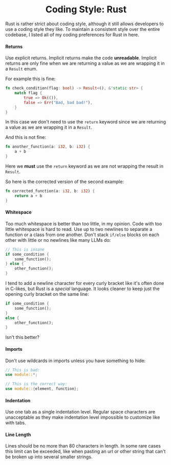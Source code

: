 <h1 align="center">
Coding Style: Rust
</h1>

Rust is rather strict about coding style, although it still allows developers
to use a coding style they like. To maintain a consistent style over the entire
codebase, I listed all of my coding preferences for Rust in here.


#### Returns
Use explicit returns. Implicit returns make the code **unreadable**. Implicit
returns are only fine when we are returning a value as we are wrapping it in a
`Result` enum.

For example this is fine:
```rust
fn check_condition(flag: bool) -> Result<(), &'static str> {
    match flag {
        true => Ok(()),
        false => Err("Bad, bad bad!"),
    }
}
```
In this case we don't need to use the `return` keyword since we are returning
a value as we are wrapping it in a `Result`.

And this is not fine:
```rust
fn another_function(a: i32, b: i32) {
    a + b
}
```
Here we **must** use the `return` keyword as we are not wrapping the result in
`Result`.

So here is the corrected version of the second example:
```rust
fn corrected_function(a: i32, b: i32) {
    return a + b
}
```


#### Whitespace
Too much whitespace is better than too little, in my opinion. Code with too
little whitespace is hard to read. Use up to two newlines to separate a
function or a class from one another. Don't stack `if/else` blocks on
each other with little or no newlines like many LLMs do:
```rust
// This is insane
if some_condition {
    some_function();
} else {
    other_function();
}
```

I tend to add a newline character for every curly bracket like it's often done
in C-likes, but Rust is a *special* language. It looks cleaner to keep just the
opening curly bracket on the same line:
```rust
if some_condition {
    some_function();
}
else {
    other_function();
}
```
Isn't this better?


#### Imports
Don't use wildcards in imports unless you have something to hide:
```rust
// This is bad:
use module::*;

// This is the correct way:
use module::{element, function};
```


#### Indentation
Use one tab as a single indentation level. Regular space characters are
unacceptable as they make indentation level impossible to customize like
with tabs.


#### Line Length
Lines should be no more than 80 characters in length. In some rare cases this
limit can be exceeded, like when pasting an url or other string that can't be
broken up into several smaller strings.
